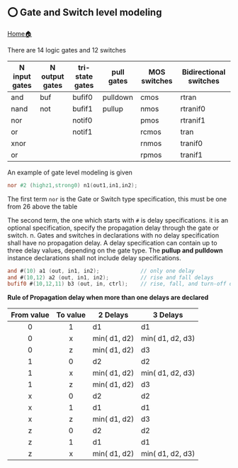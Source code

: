 ## ⭕ Gate and Switch level modeling 

[Home🏠](readme.md)

There are 14 logic gates and 12 switches

| N input gates | N output gates | tri-state gates | pull gates | MOS switches | Bidirectional switches |
| ------------- | -------------- | --------------- | ---------- | ------------ | ---------------------- |
| and           | buf            | bufif0          | pulldown   | cmos         | rtran                  |
| nand          | not            | bufif1          | pullup     | nmos         | rtranif0               |
| nor           |                | notif0          |            | pmos         | rtranif1               |
| or            |                | notif1          |            | rcmos        | tran                   |
| xnor          |                |                 |            | rnmos        | tranif0                |
| or            |                |                 |            | rpmos        | tranif1                |

An example of gate level modeling is given
```verilog
nor #2 (highz1,strong0) n1(out1,in1,in2);
```

The first term `nor` is the Gate or Switch type specification, this must be one from 26 above the table

The second term, the one which starts with `#` is delay specifications. it is an optional specification, specify the propagation delay through the gate or switch. n. Gates and switches in declarations with no delay specification shall have no propagation delay. A delay specification can contain up to three delay values, depending on the gate type. The **pullup and pulldown** instance declarations shall not include delay specifications.
```verilog
and #(10) a1 (out, in1, in2);             // only one delay
and #(10,12) a2 (out, in1, in2);          // rise and fall delays
bufif0 #(10,12,11) b3 (out, in, ctrl);    // rise, fall, and turn-off delays
```
**Rule of Propagation delay when more than one delays are declared**

| From value | To value | 2 Delays     | 3 Delays         |
| :--------: | :------: | ------------ | ---------------- |
| 0          | 1        | d1           | d1               |
| 0          | x        | min( d1, d2) | min( d1, d2, d3) |
| 0          | z        | min( d1, d2) | d3               |
| 1          | 0        | d2           | d2               |
| 1          | x        | min( d1, d2) | min( d1, d2, d3) |
| 1          | z        | min( d1, d2) | d3               |
| x          | 0        | d2           | d2               |
| x          | 1        | d1           | d1               |
| x          | z        | min( d1, d2) | d3               |
| z          | 0        | d2           | d2               |
| z          | 1        | d1           | d1               |
| z          | x        | min( d1, d2) | min( d1, d2, d3) |



